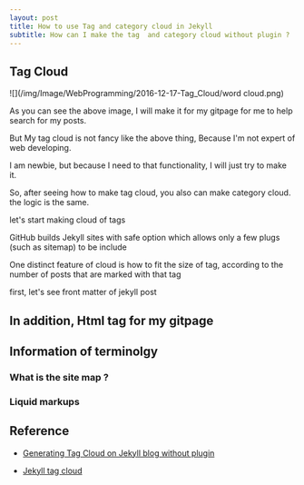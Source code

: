 ```yaml
---
layout: post
title: How to use Tag and category cloud in Jekyll
subtitle: How can I make the tag  and category cloud without plugin ?
---
```

 
## Tag Cloud
 
   ![](/img/Image/WebProgramming/2016-12-17-Tag_Cloud/word cloud.png)
   
   As you can see the above image, I will make it for my gitpage for me to help search for my posts.
   
   But My tag cloud is not fancy like the above thing, Because I'm not expert of web developing. 
   
   I am newbie, but because I need to that functionality, I will just try to make it. 
   
   So, after seeing how to make tag cloud, you also can make category cloud. the logic is the same. 
 
   let's start making cloud of tags
 
   GitHub builds Jekyll sites with safe option which allows only a few plugs (such as sitemap) to be include 
   
   One distinct feature of cloud is how to fit the size of tag, according to the number of posts that are marked with that tag
   
   first, let's see front matter of jekyll post 
 
   
## In addition, Html tag for my gitpage   
   
   
   
## Information of terminolgy

### What is the site map ?

### Liquid markups


## Reference
  
 - [Generating Tag Cloud on Jekyll blog without plugin](https://superdevresources.com/tag-cloud-jekyll/)
 
 - [Jekyll tag cloud](http://vvv.tobiassjosten.net/jekyll/jekyll-tag-cloud/)
